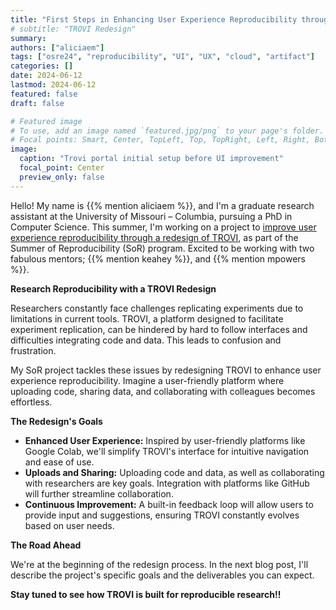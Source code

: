 ```yaml
---
title: "First Steps in Enhancing User Experience Reproducibility through TROVI Redesign"
# subtitle: "TROVI Redesign"
summary:
authors: ["aliciaem"]
tags: ["osre24", "reproducibility", "UI", "UX", "cloud", "artifact"]
categories: []
date: 2024-06-12
lastmod: 2024-06-12
featured: false
draft: false

# Featured image
# To use, add an image named `featured.jpg/png` to your page's folder.
# Focal points: Smart, Center, TopLeft, Top, TopRight, Left, Right, BottomLeft, Bottom, BottomRight.
image:
  caption: "Trovi portal initial setup before UI improvement"
  focal_point: Center
  preview_only: false
---
```



Hello! My name is {{% mention aliciaem %}}, and I'm a graduate research assistant at the University of Missouri – Columbia, pursuing a PhD in Computer Science. This summer, I'm working on a project to [improve user experience reproducibility through a redesign of TROVI](/project/osre24/uchicago/trovi/), as part of the Summer of Reproducibility (SoR) program. Excited to be working with two fabulous mentors; {{% mention keahey %}}, and {{% mention mpowers %}}. 

**Research Reproducibility with a TROVI Redesign**

Researchers constantly face challenges replicating experiments due to limitations in current tools. TROVI, a platform designed to facilitate experiment replication, can be hindered by hard to follow interfaces and difficulties integrating code and data. This leads to confusion and frustration.  

My SoR project tackles these issues by redesigning TROVI to enhance user experience reproducibility. Imagine a user-friendly platform where uploading code, sharing data, and collaborating with colleagues becomes effortless.

**The Redesign's Goals**

* **Enhanced User Experience:** Inspired by user-friendly platforms like Google Colab, we'll simplify TROVI's interface for intuitive navigation and ease of use.
* **Uploads and Sharing:** Uploading code and data, as well as collaborating with researchers are key goals. Integration with platforms like GitHub will further streamline collaboration.
* **Continuous Improvement:**  A built-in feedback loop will allow users to provide input and suggestions, ensuring TROVI constantly evolves based on user needs.

**The Road Ahead**

We're at the beginning of the redesign process. In the next blog post, I'll describe the project's specific goals and the deliverables you can expect. 

**Stay tuned to see how TROVI is built for reproducible research!!**
